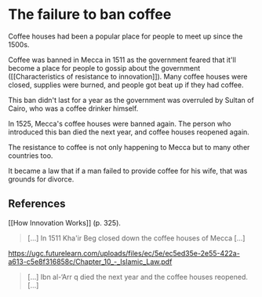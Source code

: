 # The failure to ban coffee
Coffee houses had been a popular place for people to meet up since the 1500s.

Coffee was banned in Mecca in 1511 as the government feared that it'll become a place for people to gossip about the government ([[Characteristics of resistance to innovation]]). Many coffee houses were closed, supplies were burned, and people got beat up if they had coffee.

This ban didn't last for a year as the government was overruled by Sultan of Cairo, who was a coffee drinker himself.

In 1525, Mecca's coffee houses were banned again. The person who introduced this ban died the next year, and coffee houses reopened again.

The resistance to coffee is not only happening to Mecca but to many other countries too.

It became a law that if a man failed to provide coffee for his wife, that was grounds for divorce.

## References
[[How Innovation Works]] (p. 325).
> [...] In 1511 Kha'ir Beg closed down the coffee houses of Mecca [...]

https://ugc.futurelearn.com/uploads/files/ec/5e/ec5ed35e-2e55-422a-a613-c5e8f316858c/Chapter_10_-_Islamic_Law.pdf
> [...] Ibn al-‘Arr q died the next year and the coffee houses reopened. [...]

<!-- #evergreen -->

<!-- {BearID:CEA556A3-23A7-40FE-98C2-A4CA7A592657-70221-00000582D02B9C5B} -->
